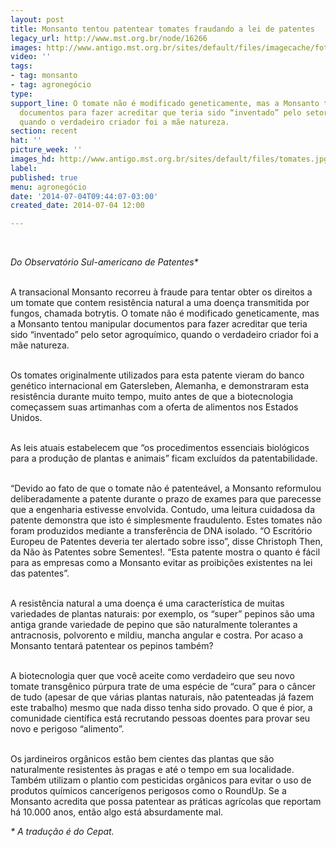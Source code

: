 ```yaml
---
layout: post
title: Monsanto tentou patentear tomates fraudando a lei de patentes
legacy_url: http://www.mst.org.br/node/16266
images: http://www.antigo.mst.org.br/sites/default/files/imagecache/foto_destaque/tomates.jpg
video: ''
tags:
- tag: monsanto
- tag: agronegócio
type: 
support_line: O tomate não é modificado geneticamente, mas a Monsanto tentou manipular
  documentos para fazer acreditar que teria sido “inventado” pelo setor agroquímico,
  quando o verdadeiro criador foi a mãe natureza.
section: recent
hat: ''
picture_week: ''
images_hd: http://www.antigo.mst.org.br/sites/default/files/tomates.jpg
label: 
published: true
menu: agronegócio
date: '2014-07-04T09:44:07-03:00'
created_date: 2014-07-04 12:00

---
```

<p>&nbsp;</p><p><em>Do Observatório Sul-americano de Patentes*</em></p><p><br>A transacional Monsanto recorreu à fraude para tentar obter os direitos a um tomate que contem resistência natural a uma doença transmitida por fungos, chamada botrytis. O tomate não é modificado geneticamente, mas a Monsanto tentou manipular documentos para fazer acreditar que teria sido “inventado” pelo setor agroquímico, quando o verdadeiro criador foi a mãe natureza.</p><p><br>Os tomates originalmente utilizados para esta patente vieram do banco genético internacional em Gatersleben, Alemanha, e demonstraram esta resistência durante muito tempo, muito antes de que a biotecnologia começassem suas artimanhas com a oferta de alimentos nos Estados Unidos.</p><p><br>As leis atuais estabelecem que “os procedimentos essenciais biológicos para a produção de plantas e animais” ficam excluídos da patentabilidade.</p><p><br>“Devido ao fato de que o tomate não é patenteável, a Monsanto reformulou deliberadamente a patente durante o prazo de exames para que parecesse que a engenharia estivesse envolvida. Contudo, uma leitura cuidadosa da patente demonstra que isto é simplesmente fraudulento. Estes tomates não foram produzidos mediante a transferência de DNA isolado. “O Escritório Europeu de Patentes deveria ter alertado sobre isso”, disse Christoph Then, da Não às Patentes sobre Sementes!. “Esta patente mostra o quanto é fácil para as empresas como a Monsanto evitar as proibições existentes na lei das patentes”.</p><p><br>A resistência natural a uma doença é uma característica de muitas variedades de plantas naturais: por exemplo, os “super” pepinos são uma antiga grande variedade de pepino que são naturalmente tolerantes a antracnosis, polvorento e mildiu, mancha angular e costra. Por acaso a Monsanto tentará patentear os pepinos também?</p><p><br>A biotecnologia quer que você aceite como verdadeiro que seu novo tomate transgênico púrpura trate de uma espécie de “cura” para o câncer de tudo (apesar de que várias plantas naturais, não patenteadas já fazem este trabalho) mesmo que nada disso tenha sido provado. O que é pior, a comunidade científica está recrutando pessoas doentes para provar seu novo e perigoso “alimento”.</p><p><br>Os jardineiros orgânicos estão bem cientes das plantas que são naturalmente resistentes às pragas e até o tempo em sua localidade. Também utilizam o plantio com pesticidas orgânicos para evitar o uso de produtos químicos cancerígenos perigosos como o RoundUp. Se a Monsanto acredita que possa patentear as práticas agrícolas que reportam há 10.000 anos, então algo está absurdamente mal.</p><p><em>* A tradução é do Cepat.</em></p><div>&nbsp;</div>
